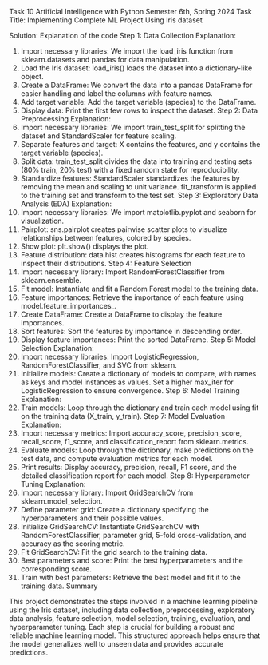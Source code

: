 Task 10
Artificial Intelligence with Python
 Semester 6th, Spring 2024
Task Title: Implementing Complete ML Project Using Iris dataset

Solution:
Explanation of the code
Step 1: Data Collection
Explanation:
1.	Import necessary libraries: We import the load_iris function from sklearn.datasets and pandas for data manipulation.
2.	Load the Iris dataset: load_iris() loads the dataset into a dictionary-like object.
3.	Create a DataFrame: We convert the data into a pandas DataFrame for easier handling and label the columns with feature names.
4.	Add target variable: Add the target variable (species) to the DataFrame.
5.	Display data: Print the first few rows to inspect the dataset.
Step 2: Data Preprocessing
Explanation:
1.	Import necessary libraries: We import train_test_split for splitting the dataset and StandardScaler for feature scaling.
2.	Separate features and target: X contains the features, and y contains the target variable (species).
3.	Split data: train_test_split divides the data into training and testing sets (80% train, 20% test) with a fixed random state for reproducibility.
4.	Standardize features: StandardScaler standardizes the features by removing the mean and scaling to unit variance. fit_transform is applied to the training set and transform to the test set.
Step 3: Exploratory Data Analysis (EDA)
Explanation:
1.	Import necessary libraries: We import matplotlib.pyplot and seaborn for visualization.
2.	Pairplot: sns.pairplot creates pairwise scatter plots to visualize relationships between features, colored by species.
3.	Show plot: plt.show() displays the plot.
4.	Feature distribution: data.hist creates histograms for each feature to inspect their distributions.
Step 4: Feature Selection
1.	Import necessary library: Import RandomForestClassifier from sklearn.ensemble.
2.	Fit model: Instantiate and fit a Random Forest model to the training data.
3.	Feature importances: Retrieve the importance of each feature using model.feature_importances_.
4.	Create DataFrame: Create a DataFrame to display the feature importances.
5.	Sort features: Sort the features by importance in descending order.
6.	Display feature importances: Print the sorted DataFrame.
Step 5: Model Selection
Explanation:
1.	Import necessary libraries: Import LogisticRegression, RandomForestClassifier, and SVC from sklearn.
2.	Initialize models: Create a dictionary of models to compare, with names as keys and model instances as values. Set a higher max_iter for LogisticRegression to ensure convergence.
Step 6: Model Training
Explanation:
1.	Train models: Loop through the dictionary and train each model using fit on the training data (X_train, y_train).
Step 7: Model Evaluation
Explanation:
1.	Import necessary metrics: Import accuracy_score, precision_score, recall_score, f1_score, and classification_report from sklearn.metrics.
2.	Evaluate models: Loop through the dictionary, make predictions on the test data, and compute evaluation metrics for each model.
3.	Print results: Display accuracy, precision, recall, F1 score, and the detailed classification report for each model.
Step 8: Hyperparameter Tuning
Explanation:
1.	Import necessary library: Import GridSearchCV from sklearn.model_selection.
2.	Define parameter grid: Create a dictionary specifying the hyperparameters and their possible values.
3.	Initialize GridSearchCV: Instantiate GridSearchCV with RandomForestClassifier, parameter grid, 5-fold cross-validation, and accuracy as the scoring metric.
4.	Fit GridSearchCV: Fit the grid search to the training data.
5.	Best parameters and score: Print the best hyperparameters and the corresponding score.
6.	Train with best parameters: Retrieve the best model and fit it to the training data.
Summary

This project demonstrates the steps involved in a machine learning pipeline using the Iris dataset, including data collection, preprocessing, exploratory data analysis, feature selection, model selection, training, evaluation, and hyperparameter tuning. Each step is crucial for building a robust and reliable machine learning model. This structured approach helps ensure that the model generalizes well to unseen data and provides accurate predictions.
